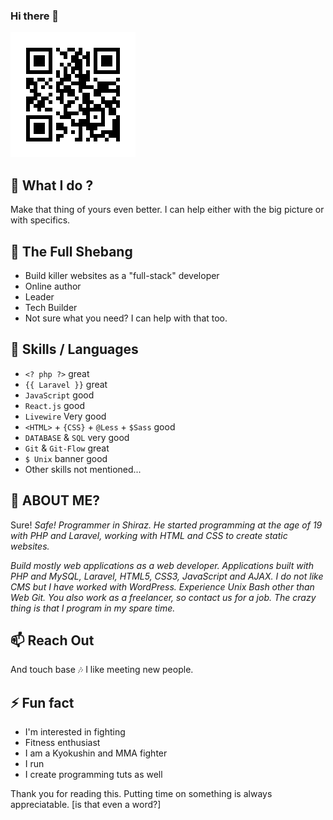 ### Hi there 👋

![](QRcode/miladpegahQrCode.png)

## 🔭 What I do ? 
Make that thing of yours even better. I can help either with the big picture or with specifics. 

## 🌱 The Full Shebang

- Build killer websites as a "full-stack" developer
- Online author
- Leader
- Tech Builder
- Not sure what you need? I can help with that too.


## 👯 Skills / Languages

- `<? php ?>` great
- `{{ Laravel }}` great
- `JavaScript` good
- `React.js` good
- `Livewire` Very good
- `<HTML>` + `{CSS}` + `@Less` + `$Sass` good
- `DATABASE` & `SQL` very good
- `Git` & `Git-Flow` great
- `$ Unix` banner good
- Other skills not mentioned...

## 🤔 ABOUT ME?
Sure!
_Safe! Programmer in Shiraz. He started programming at the age of 19 with PHP and Laravel, working with HTML and CSS to create static websites._

_Build mostly web applications as a web developer. Applications built with PHP and MySQL, Laravel, HTML5, CSS3, JavaScript and AJAX. I do not like CMS but I have worked with WordPress. Experience Unix Bash other than Web Git. You also work as a freelancer, so contact us for a job. The crazy thing is that I program in my spare time._


## 📫 Reach Out
And touch base 🎶
I like meeting new people.

## ⚡ Fun fact
- I'm interested in fighting
- Fitness enthusiast
- I am a Kyokushin and MMA fighter
- I run
- I create programming tuts as well

Thank you for reading this. Putting time on something is always appreciatable. [is that even a word?]
